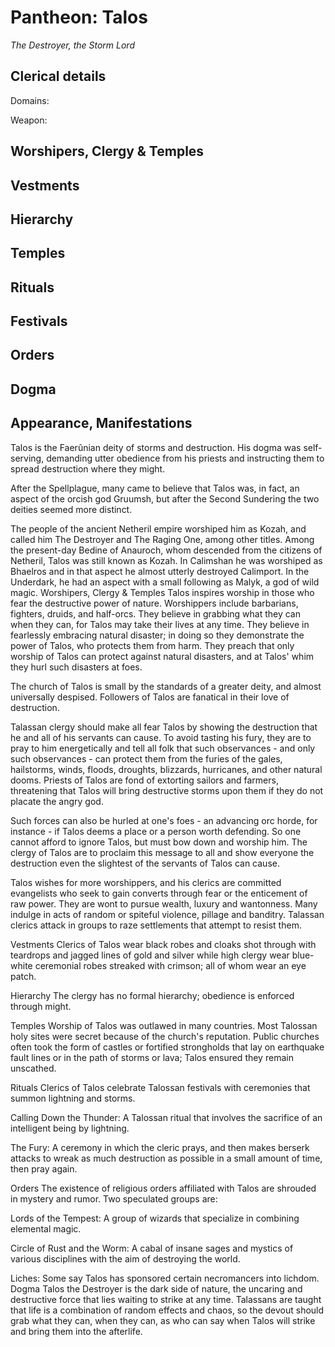 # Pantheon: Talos
*The Destroyer, the Storm Lord*

## Clerical details
Domains: 

Weapon: 

## Worshipers, Clergy & Temples

## Vestments

## Hierarchy

## Temples

## Rituals

## Festivals

## Orders

## Dogma

## Appearance, Manifestations




Talos is the Faerûnian deity of storms and destruction. His dogma was self-serving, demanding utter obedience from his priests and instructing them to spread destruction where they might.

After the Spellplague, many came to believe that Talos was, in fact, an aspect of the orcish god Gruumsh, but after the Second Sundering the two deities seemed more distinct.

The people of the ancient Netheril empire worshiped him as Kozah, and called him The Destroyer and The Raging One, among other titles. Among the present-day Bedine of Anauroch, whom descended from the citizens of Netheril, Talos was still known as Kozah. In Calimshan he was worshiped as Bhaelros and in that aspect he almost utterly destroyed Calimport. In the Underdark, he had an aspect with a small following as Malyk, a god of wild magic.
Worshipers, Clergy & Temples
Talos inspires worship in those who fear the destructive power of nature. Worshippers include barbarians, fighters, druids, and half-orcs. They believe in grabbing what they can when they can, for Talos may take their lives at any time. They believe in fearlessly embracing natural disaster; in doing so they demonstrate the power of Talos, who protects them from harm. They preach that only worship of Talos can protect against natural disasters, and at Talos' whim they hurl such disasters at foes.

The church of Talos is small by the standards of a greater deity, and almost universally despised. Followers of Talos are fanatical in their love of destruction.

Talassan clergy should make all fear Talos by showing the destruction that he and all of his servants can cause. To avoid tasting his fury, they are to pray to him energetically and tell all folk that such observances - and only such observances - can protect them from the furies of the gales, hailstorms, winds, floods, droughts, blizzards, hurricanes, and other natural dooms. Priests of Talos are fond of extorting sailors and farmers, threatening that Talos will bring destructive storms upon them if they do not placate the angry god.

Such forces can also be hurled at one's foes - an advancing orc horde, for instance - if Talos deems a place or a person worth defending. So one cannot afford to ignore Talos, but must bow down and worship him. The clergy of Talos are to proclaim this message to all and show everyone the destruction even the slightest of the servants of Talos can cause.

Talos wishes for more worshippers, and his clerics are committed evangelists who seek to gain converts through fear or the enticement of raw power. They are wont to pursue wealth, luxury and wantonness. Many indulge in acts of random or spiteful violence, pillage and banditry. Talassan clerics attack in groups to raze settlements that attempt to resist them.

Vestments
Clerics of Talos wear black robes and cloaks shot through with teardrops and jagged lines of gold and silver while high clergy wear blue-white ceremonial robes streaked with crimson; all of whom wear an eye patch.

Hierarchy
The clergy has no formal hierarchy; obedience is enforced through might.

Temples
Worship of Talos was outlawed in many countries. Most Talossan holy sites were secret because of the church's reputation. Public churches often took the form of castles or fortified strongholds that lay on earthquake fault lines or in the path of storms or lava; Talos ensured they remain unscathed.

Rituals
Clerics of Talos celebrate Talossan festivals with ceremonies that summon lightning and storms.

Calling Down the Thunder: A Talossan ritual that involves the sacrifice of an intelligent being by lightning.

The Fury: A ceremony in which the cleric prays, and then makes berserk attacks to wreak as much destruction as possible in a small amount of time, then pray again.

Orders
The existence of religious orders affiliated with Talos are shrouded in mystery and rumor. Two speculated groups are:

Lords of the Tempest: A group of wizards that specialize in combining elemental magic.

Circle of Rust and the Worm: A cabal of insane sages and mystics of various disciplines with the aim of destroying the world.

Liches: Some say Talos has sponsored certain necromancers into lichdom.
Dogma
Talos the Destroyer is the dark side of nature, the uncaring and destructive force that lies waiting to strike at any time. Talassans are taught that life is a combination of random effects and chaos, so the devout should grab what they can, when they can, as who can say when Talos will strike and bring them into the afterlife.